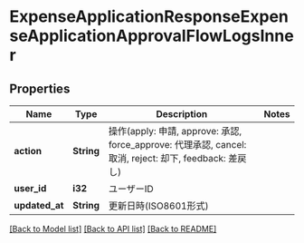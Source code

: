 # ExpenseApplicationResponseExpenseApplicationApprovalFlowLogsInner

## Properties

Name | Type | Description | Notes
------------ | ------------- | ------------- | -------------
**action** | **String** | 操作(apply: 申請, approve: 承認, force_approve: 代理承認, cancel: 取消, reject: 却下, feedback: 差戻し) | 
**user_id** | **i32** | ユーザーID | 
**updated_at** | **String** | 更新日時(ISO8601形式) | 

[[Back to Model list]](../README.md#documentation-for-models) [[Back to API list]](../README.md#documentation-for-api-endpoints) [[Back to README]](../README.md)


